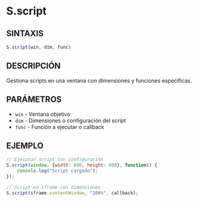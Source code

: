# S.script

## SINTAXIS
```javascript
S.script(win, dim, func)
```

## DESCRIPCIÓN
Gestiona scripts en una ventana con dimensiones y funciones específicas.

## PARÁMETROS
- `win` - Ventana objetivo
- `dim` - Dimensiones o configuración del script
- `func` - Función a ejecutar o callback

## EJEMPLO
```javascript
// Ejecutar script con configuración
S.script(window, {width: 800, height: 600}, function() {
    console.log("Script cargado");
});

// Script en iframe con dimensiones
S.script(iframe.contentWindow, "100%", callback);
```